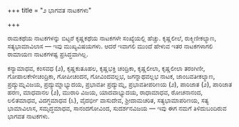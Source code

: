 +++
title = "೨ ಭಾಗವತ ನಾಟಕಗಳು"

+++


ರಾಮಕಥೆಯ ನಾಟಕಗಳನ್ನು ಬಿಟ್ಟರೆ ಕೃಷ್ಣಕಥೆಯ ನಾಟಕಗಳೇ ಸಂಖ್ಯೆಯಲ್ಲಿ ಹೆಚ್ಚು. ಕೃಷ್ಣಲೀಲೆ, ರುಕ್ಮಿಣೀಕಲ್ಯಾಣ, ಸತ್ಯಭಾಮಾವಿಲಾಸ — ಇವು ಮುಖ್ಯವಿಷಯಗಳು. ಆದರೆ ಇವಾಗಲಿ ಮುಂದೆ ಹೇಳುವ ಇತರ ನಾಟಕಗಳಾಗಲಿ ರಾಮಾಯಣ ನಾಟಕಗಳಷ್ಟ ಪ್ರಸಿದ್ಧವಾಗಿಲ್ಲ.

ಕನ್ಯಾಮಾಧವ, ಕಂಸವಧ (೨), ಕೃಷ್ಣಕುತೂಹಲ, ಕೃಷ್ಣಭಕ್ತಿ ಚಂದ್ರಿಕಾ, ಕೃಷ್ಣಲೀಲಾ, ಕೃಷ್ಣಲೀಲಾ ತರಂಗಿಣೀ, ಗೋಪಾಲಕೇಳೀಚಂದ್ರಿಕಾ, ಗೋಪೀಚಂದನ, ಗೋವಿಂದವಲ್ಲಭ, ಜಗನ್ನಾಥವಲ್ಲಭ ನಾಟಕ, ಜಾಂಬವತೀಕಲ್ಯಾಣ, ಪ್ರದ್ಯುಮ್ನವಿಜಯ, ಪ್ರದ್ಯುಮ್ನಾಭ್ಯುದಯ, ಪ್ರಭಾವತೀ ಪ್ರದ್ಯುಮ್ನ, ಪ್ರಭಾವತೀಪರಿಣಯ (೨), ಪಾರಿಜಾತ (೨), ಪಾರಿಜಾತ ಹರಣ, ಮಾಧವಾನಲ (೨), ಮುರಾರಿ ವಿಜಯ, ಯಾದವಾಭ್ಯುದಯ, ರಾಧಾಮಾಧವ, ರೋಚನಾನಂದ, ಲಲಿತಮಾಧವ, ವಿದಗ್ಧಮಾಧವ (೩), ವೈದರ್ಭೀ ವಾಸುದೇವ, ಶ್ರೀದಾಮಚರಿತ, ಸತ್ಯಭಾಮಾಪರಿಣಯ, ಸತ್ಯ ಭಾಮಾವಿಲಾಸ, ಸಮೃದ್ಧಮಾಧವ, ಸಾನಂದಗೋವಿಂದ, ಸುದರ್ಶನವಿಜಯ — ಇವು ಈಗ ನಮಗೆ ತಿಳಿದುಬಂದಿರುವ ಭಾಗವತ ನಾಟಕಗಳು.

